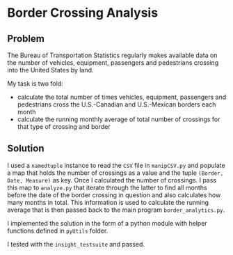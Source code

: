 # Border Crossing Analysis

## Problem
The Bureau of Transportation Statistics regularly makes available data on the number of vehicles, equipment, passengers and pedestrians crossing into the United States by land.

My task is two fold:
- calculate the total number of times vehicles, equipment, passengers and pedestrians cross the U.S.-Canadian and U.S.-Mexican borders each month
- calculate the running monthly average of total number of crossings for that type of crossing and border

## Solution
I used a `namedtuple` instance to read the `CSV` file in `manipCSV.py` and populate a map that holds the number of crossings as a value and the tuple
`(Border, Date, Measure)` as key. Once I calculated the number of crossings. I pass this map to `analyze.py` that iterate through the latter to
find all months before the date of the border crossing in question and also calculates how many months in total.
This information is used to calculate the running average that is then passed back to the main program `border_analytics.py`.

I implemented the solution in the form of a python module with helper functions defined in `pyUtils` folder.

I tested with the `insight_testsuite` and passed.